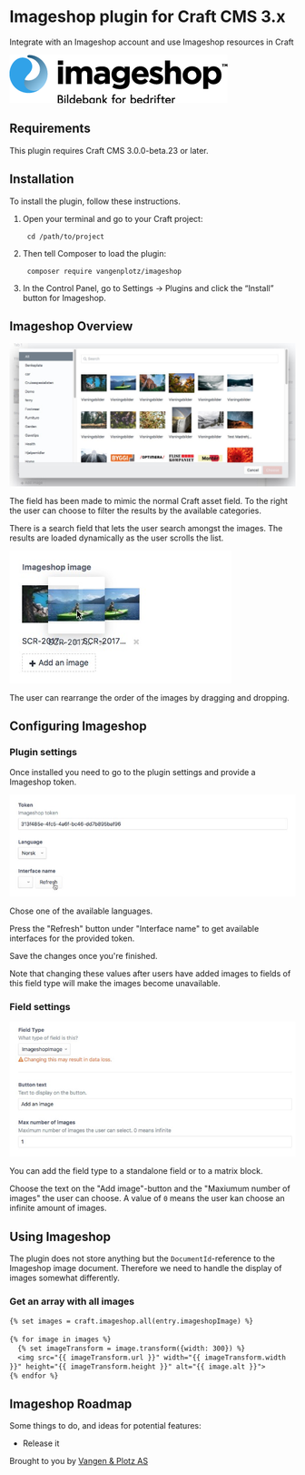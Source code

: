 # Imageshop plugin for Craft CMS 3.x

Integrate with an Imageshop account and use Imageshop resources in Craft

![Screenshot](resources/img/plugin-logo.png)

## Requirements

This plugin requires Craft CMS 3.0.0-beta.23 or later.

## Installation

To install the plugin, follow these instructions.

1. Open your terminal and go to your Craft project:

        cd /path/to/project

2. Then tell Composer to load the plugin:

        composer require vangenplotz/imageshop

3. In the Control Panel, go to Settings → Plugins and click the “Install” button for Imageshop.

## Imageshop Overview

![Imageshop field modal](resources/img/screen-modal.jpg)

The field has been made to mimic the normal Craft asset field. To the right the user can choose to filter the results
by the available categories.

There is a search field that lets the user search amongst the images. The results are loaded dynamically as the user scrolls
the list.


![Rearranging images](resources/img/screen-moving.jpg)

The user can rearrange the order of the images by dragging and dropping.

## Configuring Imageshop

### Plugin settings

Once installed you need to go to the plugin settings and provide a Imageshop token.

![Settings screen](resources/img/screen-settings.jpg)

Chose one of the available languages.

Press the "Refresh" button under "Interface name" to get available interfaces for the provided token.

Save the changes once you're finished.

Note that changing these values after users have added images to fields of this field type will make the images become
unavailable.

### Field settings

![Field settings screen](resources/img/screen-field-settings.jpg)

You can add the field type to a standalone field or to a matrix block.

Choose the text on the "Add image"-button and the "Maxiumum number of images" the user can choose. A value of `0` means the
user kan choose an infinite amount of images.

## Using Imageshop

The plugin does not store anything but the `DocumentId`-reference to the Imageshop image document. Therefore we need to handle
the display of images somewhat differently.

### Get an array with all images
```twig
{% set images = craft.imageshop.all(entry.imageshopImage) %}

{% for image in images %}
  {% set imageTransform = image.transform({width: 300}) %}
  <img src="{{ imageTransform.url }}" width="{{ imageTransform.width }}" height="{{ imageTransform.height }}" alt="{{ image.alt }}">
{% endfor %}
```

## Imageshop Roadmap

Some things to do, and ideas for potential features:

* Release it

Brought to you by [Vangen & Plotz AS](https://vangenplotz.no/)
